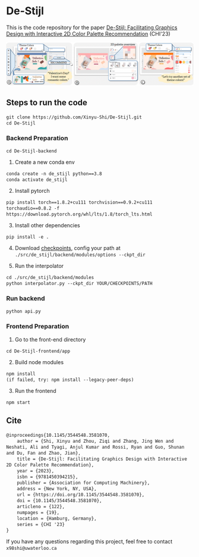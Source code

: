 # De-Stijl

This is the code repository for the paper [De-Stijl: Facilitating Graphics Design with Interactive 2D Color Palette Recommendation](https://dl.acm.org/doi/10.1145/3544548.3581070) (CHI'23)

![De-Stijl](teaser.png)

## Steps to run the code
```
git clone https://github.com/Xinyu-Shi/De-Stijl.git
cd De-Stijl
```

### Backend Preparation
```
cd De-Stijl-backend
```

1. Create a new conda env
```
conda create -n de_stijl python==3.8
conda activate de_stijl
```

2. Install pytorch 
```
pip install torch==1.8.2+cu111 torchvision==0.9.2+cu111 torchaudio==0.8.2 -f https://download.pytorch.org/whl/lts/1.8/torch_lts.html
```

3. Install other dependencies
```
pip install -e .
```

4. Download [checkpoints](https://drive.google.com/drive/folders/1RTfuyj43AxzwISzGUgJQaVlJu9OTdiaZ?usp=sharing), config your path at `./src/de_stijl/backend/modules/options --ckpt_dir`

5. Run the interpolator
```
cd ./src/de_stijl/backend/modules
python interpolator.py --ckpt_dir YOUR/CHECKPOINTS/PATH
```

### Run backend
```
python api.py 
```

### Frontend Preparation
1. Go to the front-end directory
```
cd De-Stijl-frontend/app
```
2. Build node modules
```
npm install
(if failed, try: npm install --legacy-peer-deps)
```
3. Run the frontend
```
npm start
```

## Cite
```
@inproceedings{10.1145/3544548.3581070,
    author = {Shi, Xinyu and Zhou, Ziqi and Zhang, Jing Wen and Neshati, Ali and Tyagi, Anjul Kumar and Rossi, Ryan and Guo, Shunan and Du, Fan and Zhao, Jian},
    title = {De-Stijl: Facilitating Graphics Design with Interactive 2D Color Palette Recommendation},
    year = {2023},
    isbn = {9781450394215},
    publisher = {Association for Computing Machinery},
    address = {New York, NY, USA},
    url = {https://doi.org/10.1145/3544548.3581070},
    doi = {10.1145/3544548.3581070},
    articleno = {122},
    numpages = {19},
    location = {Hamburg, Germany},
    series = {CHI '23}
}
```

If you have any questions regarding this project, feel free to contact `x98shi@uwaterloo.ca`
